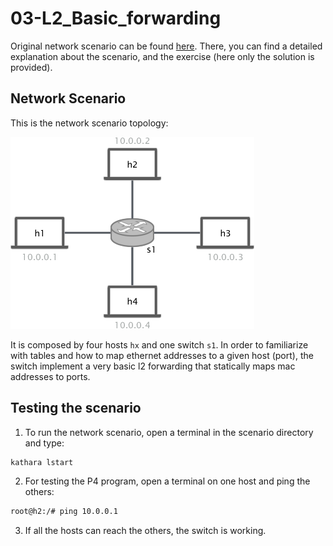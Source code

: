 # 03-L2_Basic_forwarding
Original network scenario can be found [here](https://github.com/nsg-ethz/p4-learning/tree/master/exercises/03-L2_Basic_forwarding).
There, you can find a detailed explanation about the scenario, and the exercise (here only the solution is provided).

## Network Scenario

This is the network scenario topology: 

![topology](images/l2_topology.png)

It is composed by four hosts `hx` and one switch `s1`. 
In order to familiarize with tables and how to map ethernet addresses to a given host (port), 
the switch implement a very basic l2 forwarding that statically maps mac addresses to ports.

## Testing the scenario
1. To run the network scenario, open a terminal in the scenario directory and type: 
```bash
kathara lstart 
```

2. For testing the P4 program, open a terminal on one host and ping the others: 
```bash
root@h2:/# ping 10.0.0.1 
```

3. If all the hosts can reach the others, the switch is working. 
